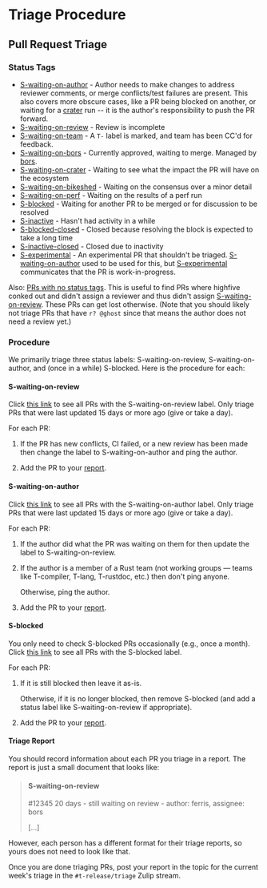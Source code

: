 # Triage Procedure

## Pull Request Triage

### Status Tags

- [S-waiting-on-author] - Author needs to make changes to address reviewer
  comments, or merge conflicts/test failures are present. This also covers more
  obscure cases, like a PR being blocked on another, or waiting for a [crater]
  run -- it is the author's responsibility to push the PR forward.
- [S-waiting-on-review] - Review is incomplete
- [S-waiting-on-team] - A `T-` label is marked, and team has been CC'd for
  feedback.
- [S-waiting-on-bors] - Currently approved, waiting to merge. Managed by [bors].
- [S-waiting-on-crater] - Waiting to see what the impact the PR will have on the
  ecosystem
- [S-waiting-on-bikeshed] - Waiting on the consensus over a minor detail
- [S-waiting-on-perf] - Waiting on the results of a perf run
- [S-blocked] - Waiting for another PR to be merged or for discussion to be
  resolved
- [S-inactive] - Hasn't had activity in a while
- [S-blocked-closed] - Closed because resolving the block is expected to take a
  long time
- [S-inactive-closed] - Closed due to inactivity
- [S-experimental] - An experimental PR that shouldn't be triaged.
  [S-waiting-on-author] used to be used for this, but [S-experimental]
  communicates that the PR is work-in-progress.

Also: [PRs with no status tags][no-status-tags]. This is useful to find PRs
where highfive conked out and didn't assign a reviewer and thus didn't assign
[S-waiting-on-review]. These PRs can get lost otherwise. (Note that you should
likely not triage PRs that have `r? @ghost` since that means the author does not
need a review yet.)

[s-waiting-on-author]: https://github.com/rust-lang/rust/pulls?q=is%3Aopen+draft%3Afalse+is%3Apr+sort%3Aupdated-asc+label%3AS-waiting-on-author+-label%3AI-nominated+-label%3Aneeds-fcp
[s-waiting-on-review]: https://github.com/rust-lang/rust/pulls?q=is%3Aopen+draft%3Afalse+is%3Apr+sort%3Aupdated-asc+label%3AS-waiting-on-review+-label%3AI-nominated+-label%3Aneeds-fcp
[s-waiting-on-team]: https://github.com/rust-lang/rust/pulls?q=is%3Aopen+is%3Apr+label%3AS-waiting-on-team+sort%3Aupdated-asc
[s-waiting-on-bors]: https://github.com/rust-lang/rust/pulls?q=is%3Aopen+is%3Apr+label%3AS-waiting-on-bors+sort%3Aupdated-asc
[s-waiting-on-crater]: https://github.com/rust-lang/rust/pulls?q=is%3Aopen+is%3Apr+label%3AS-waiting-on-crater+sort%3Aupdated-asc
[s-waiting-on-bikeshed]: https://github.com/rust-lang/rust/pulls?q=is%3Aopen+is%3Apr+label%3AS-waiting-on-bikeshed+sort%3Aupdated-asc
[s-waiting-on-perf]: https://github.com/rust-lang/rust/pulls?q=is%3Aopen+is%3Apr+label%3AS-waiting-on-perf+sort%3Aupdated-asc
[s-blocked]: https://github.com/rust-lang/rust/pulls?q=is%3Aopen+is%3Apr+label%3AS-blocked+sort%3Aupdated-asc
[s-inactive]: https://github.com/rust-lang/rust/pulls?q=is%3Aopen+is%3Apr+label%3AS-inactive+sort%3Aupdated-asc
[s-blocked-closed]: https://github.com/rust-lang/rust/pulls?q=is%3Apr+label%3AS-blocked-closed+sort%3Aupdated-asc
[s-inactive-closed]: https://github.com/rust-lang/rust/pulls?q=is%3Apr+label%3AS-inactive-closed+sort%3Aupdated-asc
[s-experimental]: https://github.com/rust-lang/rust/pulls?q=is%3Apr+label%3AS-experimental+sort%3Aupdated-asc
[no-status-tags]: https://github.com/rust-lang/rust/pulls?q=is%3Apr+is%3Aopen+-label%3AS-waiting-on-author+-label%3AS-waiting-on-review+-label%3AS-waiting-on-team+-label%3AS-waiting-on-bors+-label%3AS-waiting-on-crater+-label%3AS-waiting-on-bikeshed+-label%3AS-waiting-on-perf+-label%3AS-blocked+-label%3AS-inactive+-label%3AS-blocked-closed+-label%3AS-inactive-closed+-label%3AS-waiting-on-fcp+-label%3AS-experimental
[crater]: https://github.com/rust-lang-nursery/crater
[bors]: https://github.com/rust-lang/homu

### Procedure

We primarily triage three status labels: S-waiting-on-review,
S-waiting-on-author, and (once in a while) S-blocked. Here is the procedure for
each:

#### S-waiting-on-review

Click [this link][S-waiting-on-review] to see all PRs with the
S-waiting-on-review label. Only triage PRs that were last updated 15 days or
more ago (give or take a day).

For each PR:

1. If the PR has new conflicts, CI failed, or a new review has been made then
   change the label to S-waiting-on-author and ping the author.

2. Add the PR to your [report].

#### S-waiting-on-author

Click [this link][S-waiting-on-author] to see all PRs with the
S-waiting-on-author label. Only triage PRs that were last updated 15 days or
more ago (give or take a day).

For each PR:

1. If the author did what the PR was waiting on them for then update the
   label to S-waiting-on-review.

2. If the author is a member of a Rust team (not working groups — teams like
   T-compiler, T-lang, T-rustdoc, etc.) then don't ping anyone.

   Otherwise, ping the author.

3. Add the PR to your [report].

#### S-blocked

You only need to check S-blocked PRs occasionally (e.g., once a month).  Click
[this link][S-blocked] to see all PRs with the S-blocked label.

For each PR:

1. If it is still blocked then leave it as-is.

   Otherwise, if it is no longer blocked, then remove S-blocked (and add a
   status label like S-waiting-on-review if appropriate).

2. Add the PR to your [report].

#### Triage Report
[report]: #triage-report

You should record information about each PR you triage in a report. The report
is just a small document that looks like:

> #### S-waiting-on-review
>
> #12345 20 days - still waiting on review - author: ferris, assignee: bors
>
> \[...\]

However, each person has a different format for their triage reports, so yours
does not need to look like that.

Once you are done triaging PRs, post your report in the topic for the current
week's triage in the `#t-release/triage` Zulip stream.
